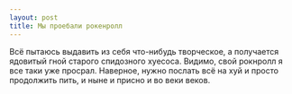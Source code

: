 ```yaml
---
layout: post
title: Мы проебали рокенролл
---
```


Всё пытаюсь выдавить из себя что-нибудь творческое, а получается ядовитый гной старого спидозного хуесоса. Видимо,&nbsp;свой рокнролл я все таки уже просрал. Наверное, нужно послать всё на хуй и просто продолжить пить, и ныне и присно и во веки веков.

<!--kg-card-end: markdown-->